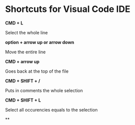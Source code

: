 # Shortcuts for Visual Code IDE

**CMD + L**

Select the whole line

**option + arrow up or arrow down**

Move the entire line

**CMD + arrow up**

Goes back at the top of the file

**CMD + SHIFT + /**

Puts in comments the whole selection

**CMD + SHIFT + L**

Select all occurencies equals to the selection

**



